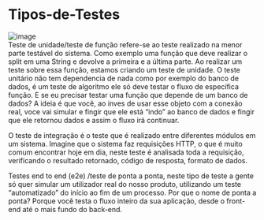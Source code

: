 # Tipos-de-Testes
![image](https://user-images.githubusercontent.com/74507357/201405002-dd8665cd-9623-456d-b269-86e814dfd1ee.png)  
Teste de unidade/teste de função refere-se ao teste realizado na menor parte testável do sistema. Como exemplo uma função que deve realizar o split em uma String e devolve a primeira e a última parte. Ao realizar um teste sobre essa função, estamos criando um teste de unidade. O teste unitário não tem dependencia de nada como por exemplo do banco de dados, é um teste de algoritmo ele só deve testar o fluxo de específica função. E se eu precisar testar uma função que depende de um banco de dados? A ideia é que você, ao inves de usar esse objeto com a conexão real, voce vai simular e fingir que ele está “indo” ao banco de dados e fingir que ele retornou dados e assim o fluxo irá continuar.  
  
O teste de integração é o teste que é realizado entre diferentes módulos em um sistema. Imagine que o sistema faz requisições HTTP, o que é muito comum encontrar hoje em dia, neste teste é analisada toda a requisição, verificando o resultado retornado, código de resposta, formato de dados. 
  
Testes end to end (e2e) /teste de ponta a ponta, neste tipo de teste a gente só quer simular um utilizador real do nosso produto, utilizando um teste “automatizado” do início ao fim de um processo. Por que o nome de ponta a ponta? Porque você testa o fluxo inteiro da sua aplicação, desde o front-end até o mais fundo do back-end.  
